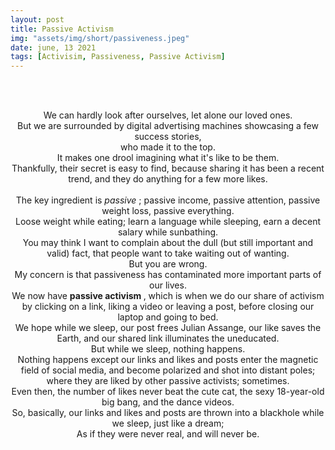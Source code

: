 ```yaml
---
layout: post
title: Passive Activism
img: "assets/img/short/passiveness.jpeg"
date: june, 13 2021
tags: [Activisim, Passiveness, Passive Activism]
---
```

 
<br><br>
<div align="center">



We can hardly look after ourselves, let alone our loved ones. <br>
But we are surrounded by digital advertising machines showcasing a few success stories, <br>
who made it to the top. <br> 
It makes one drool imagining what it's like to be them.  <br>
Thankfully, their secret is easy to find, because sharing it has been a recent trend, and they do anything for a few more likes. <br>  
The key ingredient is <em> passive </em>; passive income, passive attention, passive weight loss, passive everything. <br>
Loose weight while eating; learn a language while sleeping, earn a decent salary while sunbathing. <br>
You may think I want to complain about the dull (but still important and valid) fact, that people want to take waiting out of wanting. <br>
But you are wrong.   <br>
My concern is that passiveness has contaminated more important parts of our lives. <br>
We now have <b> passive activism </b>, which is when we do our share of activism by clicking on a link, 
liking a video or leaving a post, before closing our laptop and going to bed.<br>
We hope while we sleep, our post frees Julian Assange, our like saves the Earth, and our shared link illuminates the uneducated.<br>
But while we sleep, nothing happens. <br>
Nothing happens except our links and likes and posts enter the magnetic field of social media, and become polarized and shot into distant poles; 
where they are liked by other passive activists; sometimes. <br>
Even then, the number of likes never beat the cute cat, the sexy 18-year-old big bang, and the dance videos. <br>
So, basically, our links and likes and posts are thrown into a blackhole while we sleep, just like a dream; <br>
As if they were never real, and will never be.<br>


</div>
<br><br>
<br><br>
<br><br>
<br><br>
<br><br>
<br><br>
